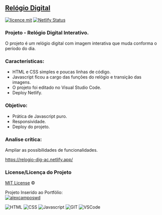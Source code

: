 ## <a href="https://relogio-dig-ac.netlify.app/">Relógio Digital</a>
[![licence mit](https://img.shields.io/badge/licence-MIT-blue.svg)](https://github.com/alexcamposwd/relogio-digital/blob/main/LICENSE) 
[![Netlify Status](https://api.netlify.com/api/v1/badges/fba225f1-f40d-45b7-8d6a-55d67de35bce/deploy-status)](https://app.netlify.com/sites/relogio-dig-ac/deploys)

### Projeto - Relógio Digital Interativo.

O projeto é um relógio digital com imagem interativa que muda conforma o período do dia.

### Características:

- HTML e CSS simples e poucas linhas de código.
- Javascript ficou a cargo das funções do relógio e transição das imagens.
- O projeto foi editado no Visual Studio Code.
- Deploy Netlify.

### Objetivo:

- Prática de Javascript puro.
- Responsividade.
- Deploy do projeto.

### Analise crítica:
Ampliar as possibilidades de funcionalidades.

https://relogio-dig-ac.netlify.app/

### License/Licença do Projeto
[MIT License](./LICENSE) ©

Projeto Inserido ao Portfólio:<br/>
[![alexcamposwd]( https://img.shields.io/badge/-alexcamposwd-blue )](https://alexcamposwd.netlify.app/)


![HTML]( https://img.shields.io/badge/HTML5-E34F26?style=for-the-badge&logo=html5&logoColor=white
) ![CSS](https://img.shields.io/badge/CSS3-1572B6?style=for-the-badge&logo=css3&logoColor=white
) ![Javascript]( https://img.shields.io/badge/JavaScript-F7DF1E?style=for-the-badge&logo=javascript&logoColor=black) 
![GIT]( https://img.shields.io/badge/Git-F05032?style=for-the-badge&logo=git&logoColor=white) 
![VSCode]( https://img.shields.io/badge/Visual_Studio_Code-0078D4?style=for-the-badge&logo=visual%20studio%20code&logoColor=white) 
